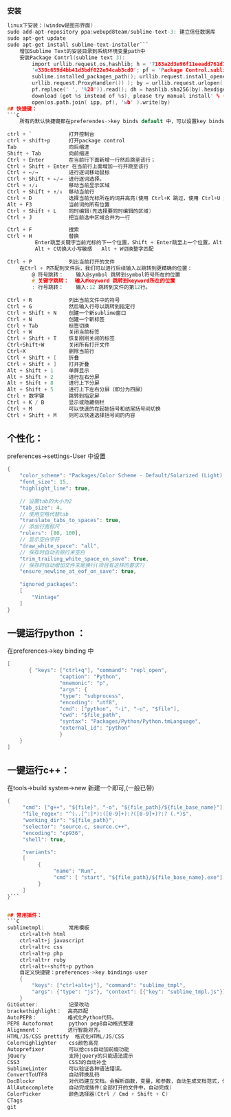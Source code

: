 
### 安装

```C
linux下安装：(window是图形界面)
sudo add-apt-repository ppa:webupd8team/sublime-text-3: 建立信任数据库
sudo apt-get update
sudo apt-get install sublime-text-installer```
    增加Sublime Text的安装目录到系统环境变量path中
    安装Package Contrl(sublime text 3):
        import urllib.request,os,hashlib; h = '7183a2d3e96f11eeadd761d777e62404' +
        'e330c659d4bb41d3bdf022e94cab3cd0'; pf = 'Package Control.sublime-package'; ipp =
        sublime.installed_packages_path(); urllib.request.install_opener( urllib.request.build_opener(
        urllib.request.ProxyHandler()) ); by = urllib.request.urlopen( 'http://sublime.wbond.net/' +
        pf.replace(' ', '%20')).read(); dh = hashlib.sha256(by).hexdigest(); print('Error validating
        download (got %s instead of %s), please try manual install' % (dh, h)) if dh != h else
        open(os.path.join( ipp, pf), 'wb' ).write(by)
## 快捷键：
```C
    所有的默认快捷键都在preferendes->key binds default 中，可以设置key binds user 中重新设置
    
ctrl + `            打开控制台
ctrl + shift+p      打开package control
Tab                 向后缩进
Shift + Tab         向前缩进
Ctrl + Enter        在当前行下面新增一行然后跳至该行；
Ctrl + Shift + Enter 在当前行上面增加一行并跳至该行
Ctrl + ←/→          进行逐词移动鼠标
Ctrl + Shift + ←/→  进行逐词选择。
Ctrl + ↑/↓          移动当前显示区域
Ctrl + Shift + ↑/↓  移动当前行
Ctrl + D            选择当前光标所在的词并高亮(使用 Ctrl+K 跳过，使用 Ctrl+U 进行回退，使用Esc退出多重编辑)
Alt + F3            当前词的所有位置
Ctrl + Shift + L    同时编辑(先选择要同时编辑的区域)
Ctrl + J            把当前选中区域合并为一行

Ctrl + F            搜索
Ctrl + H            替换
         Enter跳至关键字当前光标的下一个位置，Shift + Enter跳至上一个位置，Alt + Enter出现的所有位置
         Alt + C切换大小写敏感   Alt + W切换整字匹配
        
Ctrl + P            列出当前打开的文件
    在Ctrl + P匹配到文件后，我们可以进行后续输入以跳转到更精确的位置：
        @ 符号跳转：    输入@symbol 跳转到symbol符号所在的位置
        # 关键字跳转：  输入#keyword 跳转到keyword所在的位置
        : 行号跳转：    输入:12 跳转到文件的第12行。
    
Ctrl + R            列出当前文件中的符号
Ctrl + G            然后输入行号以跳转到指定行
Ctrl + Shift + N    创建一个新sublime窗口
Ctrl + N            创建一个新标签
Ctrl + Tab          标签切换
Ctrl + W            关闭当前标签
Ctrl + Shift + T    恢复刚刚关闭的标签
Ctrl+Shift+W        关闭所有打开文件
Ctrl+X              删除当前行
Ctrl + Shift + [    折叠
Ctrl + Shift + ]    打开折叠
Alt + Shift + 1     单屏显示
Alt + Shift + 2     进行左右分屏    
Alt + Shift + 8     进行上下分屏
Alt + Shift + 5     进行上下左右分屏（即分为四屏）
Ctrl + 数字键        跳转到指定屏
Ctrl + K / B        显示或隐藏侧栏
Ctrl + M            可以快速的在起始括号和结尾括号间切换
Ctrl + Shift + M    则可以快速选择括号间的内容
```


## 个性化：

preferences->settings-User 中设置
```C
{
	"color_scheme": "Packages/Color Scheme - Default/Solarized (Light).tmTheme", (提前P-C安装)
	"font_size": 15,
	"highlight_line": true,
	
	// 设置tab的大小为2
    "tab_size": 4,
    // 使用空格代替tab
    "translate_tabs_to_spaces": true,
    // 添加行宽标尺
    "rulers": [80, 100],
    // 显示空白字符
    "draw_white_space": "all",
    // 保存时自动去除行末空白
    "trim_trailing_white_space_on_save": true,
    // 保存时自动增加文件末尾换行(项目有这样的要求?)
    "ensure_newline_at_eof_on_save": true,
    
	"ignored_packages":
	[
		"Vintage"
	]
}

```

## 一键运行python ：

在preferences->key binding 中
```C
[
       { "keys": ["ctrl+q"], "command": "repl_open",
                 "caption": "Python",
                 "mnemonic": "p",
                 "args": {
                 "type": "subprocess",
                 "encoding": "utf8",
                 "cmd": ["python", "-i", "-u", "$file"],
                 "cwd": "$file_path",
                 "syntax": "Packages/Python/Python.tmLanguage",
                 "external_id": "python"
                 }
    }
]
```


## 一键运行c++：

在tools->build system->new 新建一个即可,(一般已带)
```C
{
     "cmd": ["g++", "${file}", "-o", "${file_path}/${file_base_name}"],
     "file_regex": "^(..[^:]*):([0-9]+):?([0-9]+)?:? (.*)$",
     "working_dir": "${file_path}",
     "selector": "source.c, source.c++",
     "encoding": "cp936",
     "shell": true,

     "variants":
     [
          {
               "name": "Run",
               "cmd": [ "start", "${file_path}/${file_base_name}.exe"]
          }
     ]
}```


## 常用插件：
```C
sublimetmpl:        常用模板
    ctrl+alt+h html
    ctrl+alt+j javascript
    ctrl+alt+c css
    ctrl+alt+p php
    ctrl+alt+r ruby
    ctrl+alt++shift+p python
    自定义快捷键：preferences->key bindings-user
    {
        "keys": ["ctrl+alt+j"], "command": "sublime_tmpl",
        "args": {"type": "js"}, "context": [{"key": "sublime_tmpl.js"}]
    }
GitGutter:          记录改动
brackethighlight：  高亮匹配
AutoPEP8：          格式化Python代码。
PEP8 Autoformat     python pep8自动格式整理
Alignment：         进行智能对齐。
HTML/JS/CSS prettify  格式化HTML/JS/CSS
ColorHighlighter    css颜色高亮
Autoprefixer        可以给css自动加前缀功能
jQuery              支持jquery的只能语法提示
CSS3                CSS3的自动补全
SublimeLinter       可以验证各种语法错误。
ConvertToUTF8       自动转换乱码
DocBlockr           对代码建立文档。会解析函数，变量，和参数，自动生成文档范式，你的工作就是去填充对应的说明。
AllAutocomplete     自动完成插件(全部打开的文件中，自动完成)
ColorPicker         颜色选择器(Ctrl / Cmd + Shift + C)
CTags                   
git 
```
